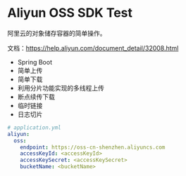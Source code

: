 # Aliyun OSS SDK Test

阿里云的对象储存容器的简单操作。

文档：<https://help.aliyun.com/document_detail/32008.html>

* Spring Boot
* 简单上传
* 简单下载
* 利用分片功能实现的多线程上传
* 断点续传下载
* 临时链接
* 日志切片

```yaml application.yml
# application.yml
aliyun:
  oss:
    endpoint: https://oss-cn-shenzhen.aliyuncs.com
    accessKeyId: <accessKeyId>
    accessKeySecret: <accessKeySecret>
    bucketName: <bucketName>
```

